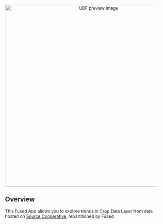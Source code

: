 <!--fused:readme-->
<p align="center"><img src="https://fused-magic.s3.amazonaws.com/thumbnails/apps-public/CDL_stats_preview.png" width="600" alt="UDF preview image"></p>

<!--fused:readme-->
## Overview

This Fused App allows you to explore trends in Crop Data Layer from data hosted on [Source Cooperative](https://source.coop/fused/hex/release_2025_04_beta/cdl), repartitioned by Fused

